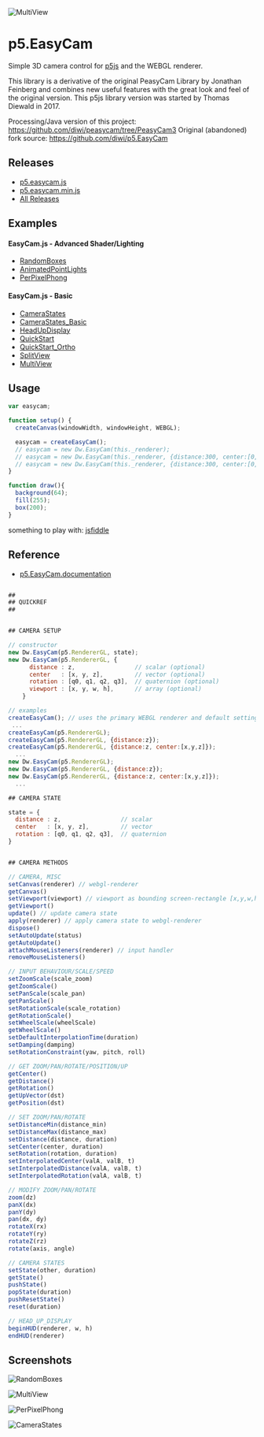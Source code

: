 ![MultiView](screenshots/RandomBoxes_crop.jpg)


# p5.EasyCam

Simple 3D camera control for [p5js](https://p5js.org/) and the WEBGL renderer.

This library is a derivative of the original PeasyCam Library by Jonathan Feinberg 
and combines new useful features with the great look and feel of the original version.
This p5js library version was started by Thomas Diewald in 2017.

Processing/Java version of this project: https://github.com/diwi/peasycam/tree/PeasyCam3
Original (abandoned) fork source: https://github.com/diwi/p5.EasyCam


## Releases

- [p5.easycam.js](https://rawgit.com/jwdunn1/p5.EasyCam/master/p5.easycam.js)
- [p5.easycam.min.js](https://rawgit.com/jwdunn1/p5.EasyCam/master/p5.easycam.min.js)
- [All Releases](https://github.com/jwdunn1/p5.EasyCam/releases)


## Examples

#### EasyCam.js - Advanced Shader/Lighting
- [RandomBoxes](https://jwilliamdunn.com/p5.EasyCam/examples/RandomBoxes/)
- [AnimatedPointLights](https://jwilliamdunn.com/p5.EasyCam/examples/AnimatedPointLights/)
- [PerPixelPhong](https://jwilliamdunn.com/p5.EasyCam/examples/PerPixelPhong/)

#### EasyCam.js - Basic
- [CameraStates](https://jwilliamdunn.com/p5.EasyCam/examples/CameraStates/)
- [CameraStates_Basic](https://jwilliamdunn.com/p5.EasyCam/examples/CameraStates_Basic/)
- [HeadUpDisplay](https://jwilliamdunn.com/p5.EasyCam/examples/HeadUpDisplay/)
- [QuickStart](https://jwilliamdunn.com/p5.EasyCam/examples/QuickStart/)
- [QuickStart_Ortho](https://jwilliamdunn.com/p5.EasyCam/examples/QuickStart_Ortho/)
- [SplitView](https://jwilliamdunn.com/p5.EasyCam/examples/SplitView/)
- [MultiView](https://jwilliamdunn.com/p5.EasyCam/examples/MultiView/)



## Usage

```javascript
var easycam;

function setup() { 
  createCanvas(windowWidth, windowHeight, WEBGL);

  easycam = createEasyCam();
  // easycam = new Dw.EasyCam(this._renderer);
  // easycam = new Dw.EasyCam(this._renderer, {distance:300, center:[0,0,0]});
  // easycam = new Dw.EasyCam(this._renderer, {distance:300, center:[0,0,0], rotation:[1,0,0,0]});
} 

function draw(){
  background(64);
  fill(255);
  box(200);
}
```
something to play with: [jsfiddle](https://jsfiddle.net/intrinsica/vau7r6em/3/)


## Reference

  - [p5.EasyCam.documentation](https://jwilliamdunn.com/p5.EasyCam/documentation/p5.easycam.docs.md)
  
  
```javascript

##
## QUICKREF
##


## CAMERA SETUP

// constructor
new Dw.EasyCam(p5.RendererGL, state);
new Dw.EasyCam(p5.RendererGL, {
      distance : z,                 // scalar (optional)
      center   : [x, y, z],         // vector (optional)
      rotation : [q0, q1, q2, q3],  // quaternion (optional)
      viewport : [x, y, w, h],      // array (optional)
    }

// examples
createEasyCam(); // uses the primary WEBGL renderer and default settings
 ...
createEasyCam(p5.RendererGL);
createEasyCam(p5.RendererGL, {distance:z});
createEasyCam(p5.RendererGL, {distance:z, center:[x,y,z]});
  ... 
new Dw.EasyCam(p5.RendererGL);
new Dw.EasyCam(p5.RendererGL, {distance:z});
new Dw.EasyCam(p5.RendererGL, {distance:z, center:[x,y,z]});
  ... 

## CAMERA STATE

state = {
  distance : z,                 // scalar
  center   : [x, y, z],         // vector
  rotation : [q0, q1, q2, q3],  // quaternion
}


## CAMERA METHODS

// CAMERA, MISC
setCanvas(renderer) // webgl-renderer
getCanvas()
setViewport(viewport) // viewport as bounding screen-rectangle [x,y,w,h]
getViewport()
update() // update camera state
apply(renderer) // apply camera state to webgl-renderer
dispose()
setAutoUpdate(status)
getAutoUpdate()
attachMouseListeners(renderer) // input handler
removeMouseListeners()

// INPUT BEHAVIOUR/SCALE/SPEED
setZoomScale(scale_zoom)
getZoomScale()
setPanScale(scale_pan)
getPanScale()
setRotationScale(scale_rotation)
getRotationScale()
setWheelScale(wheelScale)
getWheelScale()
setDefaultInterpolationTime(duration)
setDamping(damping)
setRotationConstraint(yaw, pitch, roll)

// GET ZOOM/PAN/ROTATE/POSITION/UP
getCenter()
getDistance()
getRotation()
getUpVector(dst)
getPosition(dst)

// SET ZOOM/PAN/ROTATE
setDistanceMin(distance_min)
setDistanceMax(distance_max)
setDistance(distance, duration)
setCenter(center, duration)
setRotation(rotation, duration)
setInterpolatedCenter(valA, valB, t)
setInterpolatedDistance(valA, valB, t)
setInterpolatedRotation(valA, valB, t)

// MODIFY ZOOM/PAN/ROTATE
zoom(dz)
panX(dx)
panY(dy)
pan(dx, dy)
rotateX(rx)
rotateY(ry)
rotateZ(rz)
rotate(axis, angle)

// CAMERA STATES
setState(other, duration)
getState()
pushState()
popState(duration)
pushResetState()
reset(duration)

// HEAD_UP_DISPLAY
beginHUD(renderer, w, h)
endHUD(renderer)

```


## Screenshots

![RandomBoxes](screenshots/RandomBoxes.jpg)

![MultiView](screenshots/MultiView.jpg)

![PerPixelPhong](screenshots/PerPixelPhong.jpg)

![CameraStates](screenshots/CameraStates.jpg)
